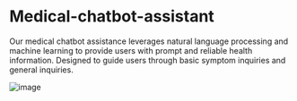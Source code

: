 # Medical-chatbot-assistant
Our medical chatbot assistance leverages natural language processing and machine learning to provide users with prompt and reliable health information. Designed to guide users through basic symptom inquiries and general inquiries.

![image](https://github.com/user-attachments/assets/5f08d8ca-30e2-403f-97f7-fc1e61374f3a)

